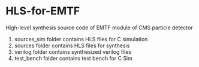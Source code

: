 # HLS-for-EMTF
High-level synthesis source code of EMTF module of CMS particle detector 

1. sources_sim folder contains HLS files for C simulation
2. sources folder contains HLS files for synthesis
3. verilog folder contains synthesized verilog files
4. test_bench folder contains test bench for C Sim

